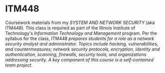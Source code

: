 ITM448
======

Coursework materials from my _SYSTEM AND NETWORK SECURITY_ (aka ITM448).  This class is required as part of the Illinois Institute of Technology's _Information Technology and Management_ program. Per the syllabus for the class, ITM448 _prepares students for a role as a network security analyst and administrator. Topics include hacking, vulnerabilities, and countermeasures; network security protocols, encryption, identity and authentication, scanning, firewalls, security tools, and organizations addressing security. A key component of this course is a self-contained team project_.







